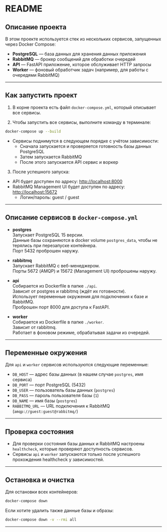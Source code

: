 # README

## Описание проекта

В этом проекте используется стек из нескольких сервисов, запущенных через Docker Compose:

- **PostgreSQL** — база данных для хранения данных приложения  
- **RabbitMQ** — брокер сообщений для обработки очередей  
- **API** — FastAPI приложение, которое обслуживает HTTP запросы  
- **Worker** — фоновый обработчик задач (например, для работы с очередями RabbitMQ)  

---

## Как запустить проект
1. В корне проекта есть файл `docker-compose.yml`, который описывает все сервисы.

2. Чтобы запустить все сервисы, выполните команду в терминале:

```bash
docker-compose up --build
```

- Сервисы поднимутся в следующем порядке с учётом зависимости:
  - Сначала запускается и проверяется готовность базы данных PostgreSQL  
  - Затем запускается RabbitMQ  
  - После этого запускается API сервис и воркер  

3. После успешного запуска:  

- API будет доступен по адресу: [http://localhost:8000](http://localhost:8000)  
- RabbitMQ Management UI будет доступен по адресу: [http://localhost:15672](http://localhost:15672)  
  - Логин/пароль: guest / guest  

---

## Описание сервисов в `docker-compose.yml`

- **postgres**  
  Запускает PostgreSQL 15 версии.  
  Данные базы сохраняются в docker volume `postgres_data`, чтобы не терялись при перезапуске контейнера.  
  Порт 5432 проброшен наружу.

- **rabbitmq**  
  Запускает RabbitMQ с веб-менеджером.  
  Порты 5672 (AMQP) и 15672 (Management UI) проброшены наружу.

- **api**  
  Собирается из Dockerfile в папке `./api`.  
  Зависит от postgres и rabbitmq (ждёт их готовности).  
  Использует переменные окружения для подключения к базе и RabbitMQ.  
  Проброшен порт 8000 для доступа к FastAPI.

- **worker**  
  Собирается из Dockerfile в папке `./worker`.  
  Зависит от rabbitmq.  
  Работает в фоновом режиме, обрабатывая задачи из очередей.

---

## Переменные окружения

Для `api` и `worker` сервисов используются следующие переменные:

- `DB_HOST` — адрес базы данных (в нашем случае `postgres`, имя сервиса)  
- `DB_PORT` — порт PostgreSQL (5432)  
- `DB_USER` — пользователь базы данных (`postgres`)  
- `DB_PASS` — пароль пользователя базы (`1`)  
- `DB_NAME` — имя базы (`postgres`)  
- `RABBITMQ_URL` — URL подключения к RabbitMQ (`amqp://guest:guest@rabbitmq/`)  

---

## Проверка состояния

- Для проверки состояния базы данных и RabbitMQ настроены `healthcheck`, которые проверяют доступность сервисов.  
- Сервисы `api` и `worker` запускаются только после успешного прохождения healthcheck у зависимостей.

---

## Остановка и очистка

Для остановки всех контейнеров:

```bash
docker-compose down
```

Если хотите удалить также данные базы и образы:

```bash
docker-compose down -v --rmi all
```

---
